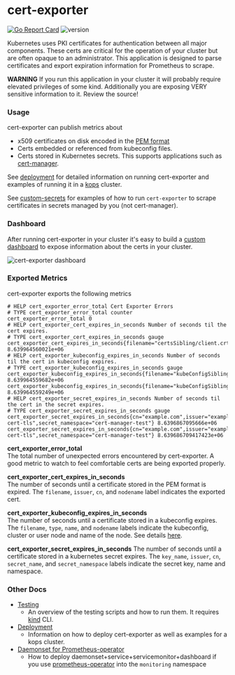 # cert-exporter

[![Go Report Card](https://goreportcard.com/badge/github.com/joe-elliott/cert-exporter)](https://goreportcard.com/report/github.com/joe-elliott/cert-exporter) ![version](https://img.shields.io/badge/version-2.3.0-blue.svg?cacheSeconds=2592000)

Kubernetes uses PKI certificates for authentication between all major components.  These certs are critical for the operation of your cluster but are often opaque to an administrator.  This application is designed to parse certificates and export expiration information for Prometheus to scrape.

**WARNING** If you run this application in your cluster it will probably require elevated privileges of some kind.  Additionally you are exposing VERY sensitive information to it.  Review the source!

### Usage

cert-exporter can publish metrics about 

- x509 certificates on disk encoded in the [PEM format](https://en.wikipedia.org/wiki/Privacy-Enhanced_Mail) 
- Certs embedded or referenced from kubeconfig files.
- Certs stored in Kubernetes secrets.  This supports applications such as [cert-manager](https://github.com/jetstack/cert-manager).

See [deployment](https://github.com/joe-elliott/cert-exporter/blob/master/docs/deploy.md) for detailed information on running cert-exporter and examples of running it in a [kops](https://github.com/kubernetes/kops) cluster.

See [custom-secrets](https://github.com/joe-elliott/cert-exporter/blob/master/docs/examples/custom-secrets) for examples of how to run `cert-exporter` to scrape certificates in secrets managed by you (not cert-manager).

### Dashboard

After running cert-exporter in your cluster it's easy to build a [custom dashboard](https://github.com/joe-elliott/cert-exporter/blob/master/docs/sample-dashboard.yaml) to expose information about the certs in your cluster.

![cert-exporter dashboard](https://github.com/joe-elliott/cert-exporter/blob/master/docs/dashboard.png)

### Exported Metrics

cert-exporter exports the following metrics

```
# HELP cert_exporter_error_total Cert Exporter Errors
# TYPE cert_exporter_error_total counter
cert_exporter_error_total 0
# HELP cert_exporter_cert_expires_in_seconds Number of seconds til the cert expires.
# TYPE cert_exporter_cert_expires_in_seconds gauge
cert_exporter_cert_expires_in_seconds{filename="certsSibling/client.crt",issuer="root",nodename="master0"} 8.639964560021e+06
# HELP cert_exporter_kubeconfig_expires_in_seconds Number of seconds til the cert in kubeconfig expires.
# TYPE cert_exporter_kubeconfig_expires_in_seconds gauge
cert_exporter_kubeconfig_expires_in_seconds{filename="kubeConfigSibling/kubeconfig",name="cluster1",nodename="master0",type="cluster"} 8.639964559682e+06
cert_exporter_kubeconfig_expires_in_seconds{filename="kubeConfigSibling/kubeconfig",name="user1",nodename="master0",type="user"} 8.639964559249e+06
# HELP cert_exporter_secret_expires_in_seconds Number of seconds til the cert in the secret expires.
# TYPE cert_exporter_secret_expires_in_seconds gauge
cert_exporter_secret_expires_in_seconds{cn="example.com",issuer="example.com",key_name="ca.crt",secret_name="selfsigned-cert-tls",secret_namespace="cert-manager-test"} 8.6396867095666e+06
cert_exporter_secret_expires_in_seconds{cn="example.com",issuer="example.com",key_name="tls.crt",secret_name="selfsigned-cert-tls",secret_namespace="cert-manager-test"} 8.639686709417423e+06
```

**cert_exporter_error_total**  
The total number of unexpected errors encountered by cert-exporter.  A good metric to watch to feel comfortable certs are being exported properly.

**cert_exporter_cert_expires_in_seconds**  
The number of seconds until a certificate stored in the PEM format is expired.  The `filename`, `issuer`, `cn`, and `nodename` label indicates the exported cert.

**cert_exporter_kubeconfig_expires_in_seconds**  
The number of seconds until a certificate stored in a kubeconfig expires.  The `filename`, `type`, `name`, and `nodename` labels indicate the kubeconfig, cluster or user node and name of the node.  See details [here](https://kubernetes.io/docs/tasks/access-application-cluster/configure-access-multiple-clusters/).

**cert_exporter_secret_expires_in_seconds**
The number of seconds until a certificate stored in a kubernetes secret expires.  The `key_name`, `issuer`, `cn`, `secret_name`, and `secret_namespace` labels indicate the secret key, name and namespace. 

### Other Docs

- [Testing](https://github.com/joe-elliott/cert-exporter/blob/master/docs/testing.md)
  - An overview of the testing scripts and how to run them. It requires [kind](https://github.com/kubernetes-sigs/kind) CLI.
- [Deployment](https://github.com/joe-elliott/cert-exporter/blob/master/docs/deploy.md)
  - Information on how to deploy cert-exporter as well as examples for a kops cluster.
- [Daemonset for Prometheus-operator](https://github.com/joe-elliott/cert-exporter/blob/master/docs/daemonset-prom-operator.md)
  - How to deploy daemonset+service+servicemonitor+dashboard if you use [prometheus-operator](https://github.com/coreos/prometheus-operator) into the `monitoring` namespace
